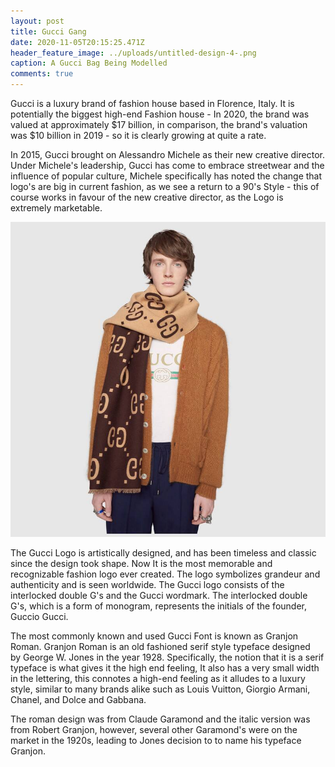 ```yaml
---
layout: post
title: Gucci Gang
date: 2020-11-05T20:15:25.471Z
header_feature_image: ../uploads/untitled-design-4-.png
caption: A Gucci Bag Being Modelled
comments: true
---
```

Gucci is a luxury brand of fashion house based in Florence, Italy. It is potentially the biggest high-end Fashion house - In 2020, the brand was valued at approximately $17 billion, in comparison, the brand's valuation was $10 billion in 2019 - so it is clearly growing at quite a rate. 

In 2015, Gucci brought on Alessandro Michele as their new creative director. Under Michele's leadership, Gucci has come to embrace streetwear and the influence of popular culture, Michele specifically has noted the change that logo's are big in current fashion, as we see a return to a 90's Style - this of course works in favour of the new creative director, as the Logo is extremely marketable.

![](../uploads/gucci.jpg "Gucci Scarf Being Modelled.")

The Gucci Logo is artistically designed, and has been timeless and classic since the design took shape. Now It is the most memorable and recognizable fashion logo ever created. The logo symbolizes grandeur and authenticity and is seen worldwide. The Gucci logo consists of the interlocked double G's and the Gucci wordmark. The interlocked double G's, which is a form of [](http://www.fontmeme.com/monogram-fonts/)monogram, represents the initials of the founder, Guccio Gucci.

The most commonly known and used Gucci Font is known as Granjon Roman. Granjon Roman is an [](https://en.wikipedia.org/wiki/Serif#Old-style "Serif")old fashioned serif style typeface designed by [](https://en.wikipedia.org/wiki/George_W._Jones_(printer) "George W. Jones (printer)")George W. Jones in the year 1928. Specifically, the notion that it is a serif typeface is what gives it the high end feeling, It also has a very small width in the lettering, this connotes a high-end feeling as it alludes to a luxury style, similar to many brands alike such as Louis Vuitton, Giorgio Armani, Chanel, and Dolce and Gabbana. 

The roman design was from [](https://en.wikipedia.org/wiki/Claude_Garamond "Claude Garamond")Claude Garamond and the italic version was from [](https://en.wikipedia.org/wiki/Robert_Granjon "Robert Granjon")Robert Granjon, however, several other Garamond's were on the market in the 1920s, leading to Jones decision to to name his typeface Granjon.